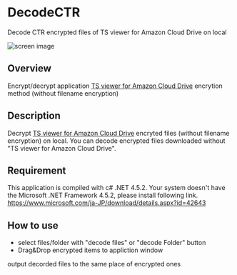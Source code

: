 # DecodeCTR
Decode CTR encrypted files of TS viewer for Amazon Cloud Drive on local

![screen image](DecodeCarotDAV.jpg)

## Overview
Encrypt/decrypt application [TS viewer for Amazon Cloud Drive](../../../TSviewACD) encrytion method (without filename encryption)

## Description
Decrypt [TS viewer for Amazon Cloud Drive](../../../TSviewACD) encryted files (without filename encryption) on local. 
You can decode encrypted files downloaded without "TS viewer for Amazon Cloud Drive".

## Requirement
This application is compiled with c# .NET 4.5.2.
Your system doesn't have the Microsoft .NET Framework 4.5.2, please install following link.
<https://www.microsoft.com/ja-JP/download/details.aspx?id=42643>

## How to use
* select files/folder with "decode files" or "decode Folder" button
* Drag&Drop encrypted items to appliction window

output decorded files to the same place of encrypted ones

